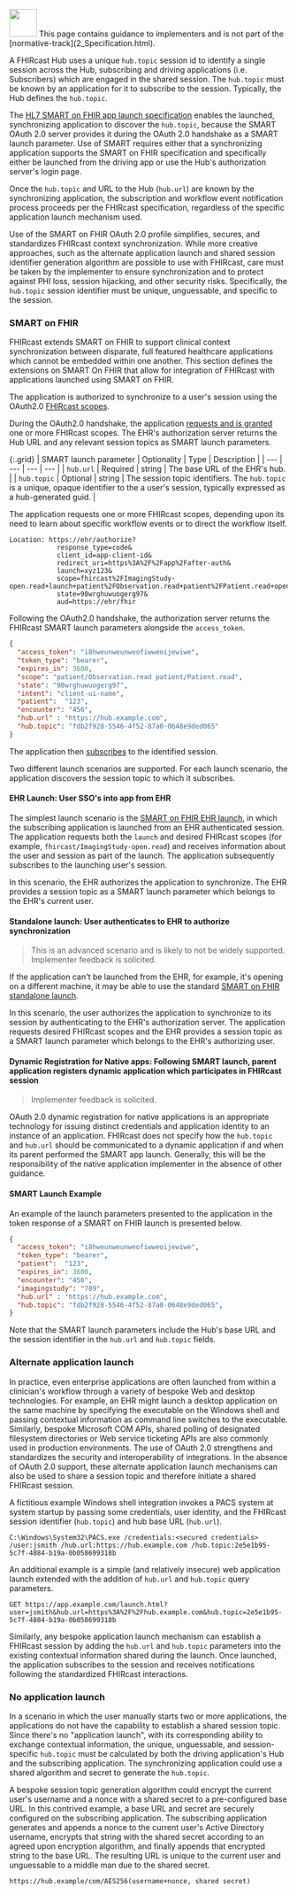 
<img src="Info_Simple_bw.svg.png" width="50" height="50"> 
This page contains guidance to implementers and is not part of the [normative-track](2_Specification.html). 
<p></p><p></p>

A FHIRcast Hub uses a unique `hub.topic` session id to identify a single session across the Hub, subscribing and driving applications (i.e. Subscribers) which are engaged in the shared session. The `hub.topic` must be known by an application for it to subscribe to the session. Typically, the Hub defines the `hub.topic`.


The [HL7 SMART on FHIR app launch specification](http://www.hl7.org/fhir/smart-app-launch) enables the launched, synchronizing application to discover the `hub.topic`, because the SMART OAuth 2.0 server provides it during the OAuth 2.0 handshake as a SMART launch parameter. Use of SMART requires either that a synchronizing application supports the SMART on FHIR specification and specifically either be launched from the driving app or use the Hub's authorization server's login page.

Once the `hub.topic` and URL to the Hub (`hub.url`) are known by the synchronizing application, the subscription and workflow event notification process proceeds per the FHIRcast specification, regardless of the specific application launch mechanism used.

Use of the SMART on FHIR OAuth 2.0 profile simplifies, secures, and standardizes FHIRcast context synchronization. While more creative approaches, such as the alternate application launch and shared session identifier generation algorithm are possible to use with FHIRcast, care must be taken by the implementer to ensure synchronization and to protect against PHI loss, session hijacking, and other security risks. Specifically, the `hub.topic` session identifier must be unique, unguessable, and specific to the session.

### SMART on FHIR

FHIRcast extends SMART on FHIR to support clinical context synchronization between disparate, full featured healthcare applications which cannot be embedded within one another.
This section defines the extensions on SMART On FHIR that allow for integration of FHIRcast with applications launched using SMART on FHIR.

The application is authorized to synchronize to a user's session using the OAuth2.0 [FHIRcast scopes](2-2-FhircastScopes.html).

During the OAuth2.0 handshake, the application [requests and is granted](http://www.hl7.org/fhir/smart-app-launch/#2-ehr-evaluates-authorization-request-asking-for-end-user-input) one or more FHIRcast scopes. The EHR's authorization server returns the Hub URL and any relevant session topics as SMART launch parameters.

{:.grid}
| SMART launch parameter | Optionality | Type | Description |
| --- | --- | --- | --- |
| `hub.url` | Required | string | The base URL of the EHR's hub. |
| `hub.topic` | Optional | string | The session topic identifiers. The `hub.topic` is a unique, opaque identifier to the a user's session, typically expressed as a hub-generated guid. |

The application requests one or more FHIRcast scopes, depending upon its need to learn about specific workflow events or to direct the workflow itself.

```text
Location: https://ehr/authorize?
            response_type=code&
            client_id=app-client-id&
            redirect_uri=https%3A%2F%2Fapp%2Fafter-auth&
            launch=xyz123&
            scope=fhircast%2FImagingStudy-open.read+launch+patient%2FObservation.read+patient%2FPatient.read+openid+profile&
            state=98wrghuwuogerg97&
            aud=https://ehr/fhir
```

Following the OAuth2.0 handshake, the authorization server returns the FHIRcast SMART launch parameters alongside the `access_token`.

```json
{
  "access_token": "i8hweunweunweofiwweoijewiwe",
  "token_type": "bearer",
  "expires_in": 3600,
  "scope": "patient/Observation.read patient/Patient.read",
  "state": "98wrghuwuogerg97",
  "intent": "client-ui-name",
  "patient":  "123",
  "encounter": "456",
  "hub.url" : "https://hub.example.com",
  "hub.topic": "fdb2f928-5546-4f52-87a0-0648e9ded065"
}
```

The application then [subscribes](2-4-Subscribing.html) to the identified session.

Two different launch scenarios are supported. For each launch scenario, the application discovers the session topic to which it subscribes.

#### EHR Launch: User SSO's into app from EHR

The simplest launch scenario is the [SMART on FHIR EHR launch](http://www.hl7.org/fhir/smart-app-launch/#ehr-launch-sequence), in which the subscribing application is launched from an EHR authenticated session. The application requests both the `launch` and desired FHIRcast scopes (for example, `fhircast/ImagingStudy-open.read`) and receives information about the user and session as part of the launch. The application subsequently subscribes to the launching user's session.

In this scenario, the EHR authorizes the application to synchronize. The EHR provides a session topic as a SMART launch parameter which belongs to the EHR's current user.

#### Standalone launch: User authenticates to EHR to authorize synchronization

> This is an advanced scenario and is likely to not be widely supported.  Implementer feedback is solicited.

If the application can't be launched from the EHR, for example, it's opening on a different machine, it may be able to use the standard [SMART on FHIR standalone launch](http://www.hl7.org/fhir/smart-app-launch/#standalone-launch-sequence).

In this scenario, the user authorizes the application to synchronize to its session by authenticating to the EHR's authorization server. The application requests desired FHIRcast scopes and the EHR provides a session topic as a SMART launch parameter which belongs to the EHR's authorizing user.

#### Dynamic Registration for Native apps: Following SMART launch, parent application registers dynamic application which participates in FHIRcast session

> Implementer feedback is solicited.

OAuth 2.0 dynamic registration for native applications is an appropriate technology for issuing distinct credentials and application identity to an instance of an application. FHIRcast does not specify how the `hub.topic` and `hub.url` should be communicated to a dynamic application if and when its parent performed the SMART app launch. Generally, this will be the responsibility of the native application implementer in the absence of other guidance. 

#### SMART Launch Example

 An example of the launch parameters presented to the application in the token response of a SMART on FHIR launch is presented below.

```json
{
  "access_token": "i8hweunweunweofiwweoijewiwe",
  "token_type": "bearer",
  "patient":  "123",
  "expires_in": 3600,
  "encounter": "456",
  "imagingstudy": "789",
  "hub.url" : "https://hub.example.com",
  "hub.topic": "fdb2f928-5546-4f52-87a0-0648e9ded065",
}
```

Note that the SMART launch parameters include the Hub's base URL and the session identifier in the `hub.url` and `hub.topic` fields.

### Alternate application launch

In practice, even enterprise applications are often launched from within a clinician's workflow through a variety of bespoke Web and desktop technologies. For example, an EHR might launch a desktop application on the same machine by specifying the executable on the Windows shell and passing contextual information as command line switches to the executable. Similarly, bespoke Microsoft COM APIs, shared polling of designated filesystem directories or Web service ticketing APIs are also commonly used in production environments.  The use of OAuth 2.0 strengthens and standardizes the security and interoperability of integrations. In the absence of OAuth 2.0 support, these alternate application launch mechanisms can also be used to share a session topic and therefore initiate a shared FHIRcast session.

A fictitious example Windows shell integration invokes a PACS system at system startup by passing some credentials, user identity, and the FHIRcast session identifier (`hub.topic`) and hub base URL (`hub.url`).

```text
C:\Windows\System32\PACS.exe /credentials:<secured credentials> /user:jsmith /hub.url:https://hub.example.com /hub.topic:2e5e1b95-5c7f-4884-b19a-0b058699318b
```

An additional example is a simple (and relatively insecure) web application launch extended with the addition of `hub.url` and `hub.topic` query parameters.

```text
GET https://app.example.com/launch.html?user=jsmith&hub.url=https%3A%2F%2Fhub.example.com&hub.topic=2e5e1b95-5c7f-4884-b19a-0b058699318b
```

Similarly, any bespoke application launch mechanism can establish a FHIRcast session by adding the `hub.url` and `hub.topic` parameters into the existing contextual information shared during the launch.  Once launched, the application subscribes to the session and receives notifications following the standardized FHIRcast interactions.

### No application launch

In a scenario in which the user manually starts two or more applications, the applications do not have the capability to establish a shared session topic. Since there's no "application launch", with its corresponding ability to exchange contextual information, the unique, unguessable, and session-specific `hub.topic` must be calculated by both the driving application's Hub and the subscribing application. The synchronizing application could use a shared algorithm and secret to generate the `hub.topic`.

A bespoke session topic generation algorithm could encrypt the current user's username and a nonce with a shared secret to a pre-configured base URL. In this contrived example, a base URL and secret are securely configured on the subscribing application. The subscribing application generates and appends a nonce to the current user's Active Directory username, encrypts that string with the shared secret according to an agreed upon encryption algorithm, and finally appends that encrypted string to the base URL. The resulting URL is unique to the current user and unguessable to a middle man due to the shared secret.

```text
https://hub.example/com/AES256(username+nonce, shared secret)
```
